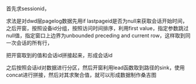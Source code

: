 首先求sessionid，

求法是对dwd层pagelog数据先用if lastpageid是否为null来获取会话开始时间，之后开窗，按照设备id分组，按照访问时间排序，利用first value，指定参数跳过null值，指定窗口上边界为unbounded preceding and current row，这样取到同一次会话的所有行，

把开窗取到的值和会话id拼接起来，形成会话id

之后按照会话id对数据进行分区，然后开窗利用lead函数取到路径的sink，使用concat进行拼接，然后对其求聚合值，就可以形成数据制作桑吉图